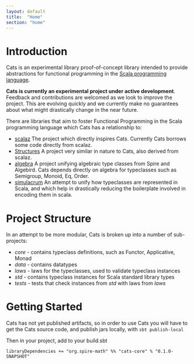 ```yaml
---
layout: default
title:  "Home"
section: "home"
---
```


<a name="Introduction"></a>
# Introduction

Cats is an experimental library proof-of-concept library intended to provide abstractions for functional programming in the [Scala programming language](https://scala-lang.org).

<div class="msg warn">
  <p><strong>Cats is currently an experimental project under active development</strong>. Feedback and contributions are welcomed as we look to improve the project. This are evolving quickly and we currently make no guarantees about what might drastically change in the near future.</p>
</div>

There are libraries that aim to foster Functional Programming in the Scala programming language which Cats has a relationship to:

* [scalaz](https://github.com/scalaz/scalaz) The project which directly inspires Cats. Currently Cats borrows some code directly from scalaz.
* [Structures](https://github.com/mpilquist) A project very similar in nature to Cats, also derived from scalaz.
* [algebra](https://github.com/non/algebra) A project unifying algebraic type classes from Spire and Algebird. Cats depends directly on algebra for typeclasses such as Semigroup, Monoid, Eq, Order.
* [simulacrum](htts://github.com/mpilquist/simulacrum) An attempt to unify how typeclasses are represented in Scala, and which help in drastically reducing the boilerplate involved in encoding them in scala.

<a name="project-structor"></a>
# Project Structure

In an attempt to be more modular, Cats is broken up into a number of sub-projects:

* *core* - contains typeclass definitions, such as Functor, Applicative, Monad
* *data* - contains datatypes
* *laws* - laws for the typeclasses, used to validate typeclass instances
* *std* - contains typeclass instances for Scala standard library types
* *tests* - tests that check instances from *std* with laws from *laws*

<a name="getting-started"></a>
# Getting Started

Cats has not yet published artifacts, so in order to use Cats you will have to get the Cats source code, and publish jars locally, with `sbt publish-local`

Then in your project, add to your build.sbt

    libraryDependencies += "org.spire-math" %% "cats-core" % "0.1.0-SNAPSHOT"

